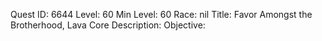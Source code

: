 Quest ID: 6644
Level: 60
Min Level: 60
Race: nil
Title: Favor Amongst the Brotherhood, Lava Core
Description: 
Objective: 
